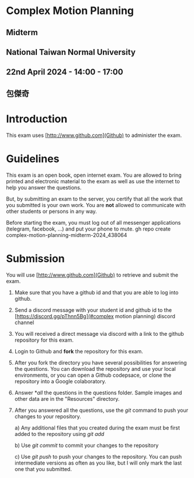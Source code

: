  
# Complex Motion Planning
## Midterm 
## National Taiwan Normal University
## 22nd April 2024 - 14:00 - 17:00
## 包傑奇

# Introduction 

This exam uses [http://www.github.com](Github) to administer the exam. 

# Guidelines

This exam is an open book, open internet exam. You are allowed to bring printed and
electronic material to the exam as well as use the internet to help you answer the
questions.

But, by submitting an exam to the server, you certify that all the work that you
submitted is your own work. You are **not** allowed to communicate with other students
or persons in any way.

Before starting the exam, you must log out of all messenger applications (telegram, facebook, ...) and put your phone to mute.
gh repo create complex-motion-planning-midterm-2024_438064
# Submission

You will use [http://www.github.com](Github) to retrieve and submit the exam.

1) Make sure that you have a github id and that you are able to log into github.
    
1) Send a discord message with your student id and github id to the
[https://discord.gg/pThnn5Bg](#complex motion planning) discord channel

1) You will received a direct message via discord with a link to the github repository
for this exam.

1) Login to Github and **fork** the repository for this exam.

1) After you fork the directory you have several possibilities for answering the
questions. You can download the repository and use your local environments, or you 
can open a Github codepsace, or clone the repository into a Google colaboratory. 

1) Answer **all* the questions in the questions folder. Sample images and other data are
in the "Resources" directory.

1) After you answered all the questions, use the *git* command to push your changes to your repository.

   a) Any additional files that you created during the exam must be first added to the
   repository using *git add*

   b) Use *git commit* to commit your changes to the repository

   c) Use *git push* to push your changes to the repository. You can push
   intermediate versions as often as you like, but I will only mark the last
   one that you submitted.

